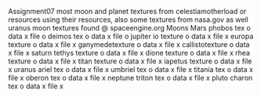 Assignment07
most moon and planet textures from celestiamotherload or resources 
using their resources, also some textures from nasa.gov as well
uranus moon textures found @ spaceengine.org
Moons
Mars
    phobos  tex     o   data x  file o
    deimos  tex     o   data x  file o
jupiter
    io      texture o   data x  file x
    europa  texture o   data x  file x
    ganymedetexture o   data x  file x
    callistotexture o   data x  file x
saturn
    tethys  texture o   data x  file x
    dione   texture o   data x  file x
    rhea    texture o   data x  file x
    titan   texture o   data x  file x
    iapetus texture o   data x  file x
uranus
    ariel   tex o       data x  file x
    umbriel tex o       data x  file x
    titania tex o       data x  file x
    oberon  tex o       data x  file x
neptune
    triton  tex o       data x  file x
pluto
    charon  tex o       data x  file x
